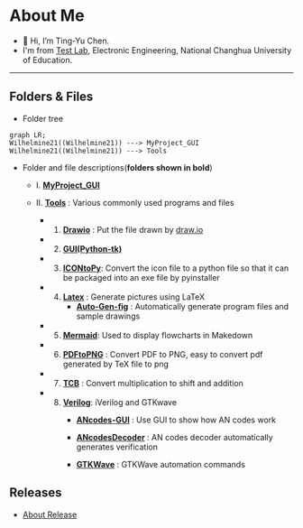 # About Me
- 👋 Hi, I’m Ting-Yu Chen.
- I'm from [Test Lab](http://testlab.ncue.edu.tw/tch/), Electronic Engineering, National Changhua University of Education.
---
## Folders & Files
* Folder tree
```mermaid
graph LR;
Wilhelmine21((Wilhelmine21)) ---> MyProject_GUI
Wilhelmine21((Wilhelmine21)) ---> Tools

```

*  Folder and file descriptions(**folders shown in bold**)
	* I.   **[MyProject_GUI](https://github.com/Wilhelmine21/Wilhelmine21/tree/main/MyProject_GUI "MyProject_GUI")**

	* II.   **[Tools](https://github.com/Wilhelmine21/Wilhelmine21/tree/main/Tools "Tools")** : Various commonly used programs and files
		* 1. **[Drawio](https://github.com/Wilhelmine21/Wilhelmine21/tree/main/Tools/Drawio "Drawio")** : Put the file drawn by [draw.io](https://app.diagrams.net/)
		
		* 2. **[GUI(Python-tk)](https://github.com/Wilhelmine21/Wilhelmine21/tree/main/Tools/GUI(Python-tk))**
		
		* 3. **[ICONtoPy](https://github.com/Wilhelmine21/Wilhelmine21/tree/main/Tools/ICONtoPy "ICONtoPy")**: Convert the icon file to a python file so that it can be packaged into an exe file by pyinstaller

		* 4. **[Latex](https://github.com/Wilhelmine21/Wilhelmine21/tree/main/Tools/Latex "Latex")** : Generate pictures using LaTeX
				*   **[Auto-Gen-fig](https://github.com/Wilhelmine21/Wilhelmine21/tree/main/Tools/Latex/Auto-Gen-fig "Auto-Gen-fig")** : Automatically generate program files and sample drawings

		* 5. **[Mermaid](https://github.com/Wilhelmine21/Wilhelmine21/tree/main/Tools/Mermaid "Mermaid")**: Used to display flowcharts in Makedown
		
		* 6. **[PDFtoPNG](https://github.com/Wilhelmine21/Wilhelmine21/tree/main/Tools/PDFtoPNG "PDFtoPNG")** : Convert PDF to PNG, easy to convert pdf generated by TeX file to png
			
		* 7. **[TCB](https://github.com/Wilhelmine21/Wilhelmine21/tree/main/Tools/TCB "TCB")** : Convert multiplication to shift and addition
		
		* 8. **[Verilog](https://github.com/Wilhelmine21/Wilhelmine21/tree/main/Tools/Verilog)**: iVerilog and GTKwave
				*   **[ANcodes-GUI](https://github.com/Wilhelmine21/Wilhelmine21/tree/main/Tools/Verilog/ANcodes-GUI)** : Use GUI to show how AN codes work

				*   **[ANcodesDecoder](https://github.com/Wilhelmine21/Wilhelmine21/tree/main/Tools/Verilog/ANcodesDecoder)** : AN codes decoder automatically generates verification

				*   **[GTKWave](https://github.com/Wilhelmine21/Wilhelmine21/tree/main/Tools/Verilog/GTKWave)** : GTKWave automation commands

## Releases
* [About Release](https://github.com/Wilhelmine21/Wilhelmine21/blob/main/MyProject_GUI/Releases(GUI).md#releases)
